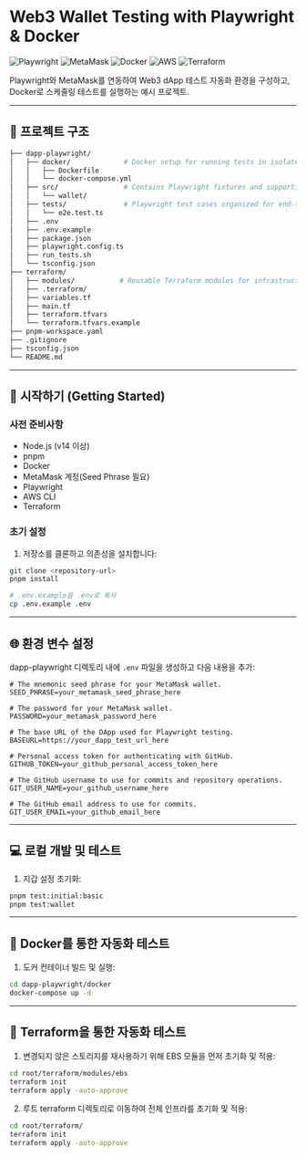 # Web3 Wallet Testing with Playwright & Docker
![Playwright](https://img.shields.io/badge/Playwright-45ba4b?style=for-the-badge&logo=Playwright&logoColor=white)
![MetaMask](https://img.shields.io/badge/MetaMask-F6851B?style=for-the-badge&logo=metamask&logoColor=white)
![Docker](https://img.shields.io/badge/docker-%230db7ed.svg?style=for-the-badge&logo=docker&logoColor=white)
![AWS](https://img.shields.io/badge/AWS-%23FF9900.svg?style=for-the-badge&logo=amazon-aws&logoColor=white)
![Terraform](https://img.shields.io/badge/Terraform-%23623CE4.svg?style=for-the-badge&logo=terraform&logoColor=white)

Playwright와 MetaMask를 연동하여 Web3 dApp 테스트 자동화 환경을 구성하고, Docker로 스케줄링 테스트를 실행하는 예시 프로젝트.

---

## 📁 프로젝트 구조

```bash
├── dapp-playwright/
│   ├── docker/             # Docker setup for running tests in isolated environments
│   │   ├── Dockerfile
│   │   └── docker-compose.yml
│   ├── src/                # Contains Playwright fixtures and supporting modules
│   │   └── wallet/
│   ├── tests/              # Playwright test cases organized for end-to-end testing
│   │   └── e2e.test.ts
│   ├── .env
│   ├── .env.example
│   ├── package.json
│   ├── playwright.config.ts
│   ├── run_tests.sh
│   └── tsconfig.json
├── terraform/
│   ├── modules/           # Reusable Terraform modules for infrastructure provisioning
│   ├── .terraform/
│   ├── variables.tf
│   ├── main.tf
│   ├── terraform.tfvars
│   └── terraform.tfvars.example
├── pnpm-workspace.yaml
├── .gitignore
├── tsconfig.json
└── README.md
```

---

## 🚀 시작하기 (Getting Started)

### 사전 준비사항
- Node.js (v14 이상)
- pnpm
- Docker
- MetaMask 계정(Seed Phrase 필요)
- Playwright
- AWS CLI
- Terraform

### 초기 설정

1. 저장소를 클론하고 의존성을 설치합니다:
```bash
git clone <repository-url>
pnpm install

# .env.example을 .env로 복사
cp .env.example .env
```
---

## 🌐 환경 변수 설정

dapp-playwright 디렉토리 내에 `.env` 파일을 생성하고 다음 내용을 추가:
```plaintext
# The mnemonic seed phrase for your MetaMask wallet.
SEED_PHRASE=your_metamask_seed_phrase_here

# The password for your MetaMask wallet.
PASSWORD=your_metamask_password_here

# The base URL of the DApp used for Playwright testing.
BASEURL=https://your_dapp_test_url_here

# Personal access token for authenticating with GitHub.
GITHUB_TOKEN=your_github_personal_access_token_here

# The GitHub username to use for commits and repository operations.
GIT_USER_NAME=your_github_username_here

# The GitHub email address to use for commits.
GIT_USER_EMAIL=your_github_email_here
```
---

## 💻 로컬 개발 및 테스트

1. 지갑 설정 초기화:
```bash
pnpm test:initial:basic
pnpm test:wallet
```
---

## 🐳 Docker를 통한 자동화 테스트

1. 도커 컨테이너 빌드 및 실행:
```bash
cd dapp-playwright/docker
docker-compose up -d
```
---

## 📝 Terraform을 통한 자동화 테스트

1. 변경되지 않은 스토리지를 재사용하기 위해 EBS 모듈을 먼저 초기화 및 적용:
```bash
cd root/terraform/modules/ebs
terraform init
terraform apply -auto-approve
```

2. 루트 terraform 디렉토리로 이동하여 전체 인프라를 초기화 및 적용:
```bash
cd root/terraform/
terraform init
terraform apply -auto-approve
```

